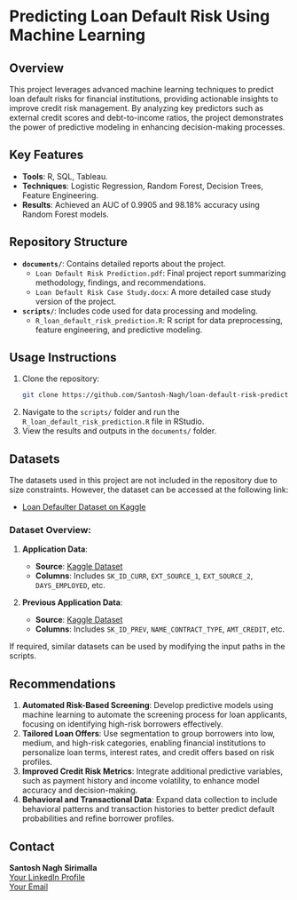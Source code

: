 # Predicting Loan Default Risk Using Machine Learning

## Overview
This project leverages advanced machine learning techniques to predict loan default risks for financial institutions, providing actionable insights to improve credit risk management. By analyzing key predictors such as external credit scores and debt-to-income ratios, the project demonstrates the power of predictive modeling in enhancing decision-making processes.

## Key Features
- **Tools**: R, SQL, Tableau.
- **Techniques**: Logistic Regression, Random Forest, Decision Trees, Feature Engineering.
- **Results**: Achieved an AUC of 0.9905 and 98.18% accuracy using Random Forest models.

## Repository Structure
- **`documents/`**: Contains detailed reports about the project.
  - `Loan Default Risk Prediction.pdf`: Final project report summarizing methodology, findings, and recommendations.
  - `Loan Default Risk Case Study.docx`: A more detailed case study version of the project.
- **`scripts/`**: Includes code used for data processing and modeling.
  - `R_loan_default_risk_prediction.R`: R script for data preprocessing, feature engineering, and predictive modeling.


## Usage Instructions
1. Clone the repository:
   ```bash
   git clone https://github.com/Santosh-Nagh/loan-default-risk-prediction.git
   ```
2. Navigate to the `scripts/` folder and run the `R_loan_default_risk_prediction.R` file in RStudio.
3. View the results and outputs in the `documents/` folder.

## Datasets
The datasets used in this project are not included in the repository due to size constraints. However, the dataset can be accessed at the following link:

- [Loan Defaulter Dataset on Kaggle](https://www.kaggle.com/datasets/gauravduttakiit/loan-defaulter?select=application_data.csv)

### Dataset Overview:

1. **Application Data**:
   - **Source**: [Kaggle Dataset](https://www.kaggle.com/datasets/gauravduttakiit/loan-defaulter?select=application_data.csv)
   - **Columns**: Includes `SK_ID_CURR`, `EXT_SOURCE_1`, `EXT_SOURCE_2`, `DAYS_EMPLOYED`, etc.

2. **Previous Application Data**:
   - **Source**: [Kaggle Dataset](https://www.kaggle.com/datasets/gauravduttakiit/loan-defaulter?select=application_data.csv)
   - **Columns**: Includes `SK_ID_PREV`, `NAME_CONTRACT_TYPE`, `AMT_CREDIT`, etc.

If required, similar datasets can be used by modifying the input paths in the scripts.

## Recommendations
1. **Automated Risk-Based Screening**: Develop predictive models using machine learning to automate the screening process for loan applicants, focusing on identifying high-risk borrowers effectively.
2. **Tailored Loan Offers**: Use segmentation to group borrowers into low, medium, and high-risk categories, enabling financial institutions to personalize loan terms, interest rates, and credit offers based on risk profiles.
3. **Improved Credit Risk Metrics**: Integrate additional predictive variables, such as payment history and income volatility, to enhance model accuracy and decision-making.
4. **Behavioral and Transactional Data**: Expand data collection to include behavioral patterns and transaction histories to better predict default probabilities and refine borrower profiles.

## Contact
**Santosh Nagh Sirimalla**  
[Your LinkedIn Profile](https://www.linkedin.com/in/santoshnaghsirimalla/)  
[Your Email](mailto:santoshnagh1@gmail.com)  
